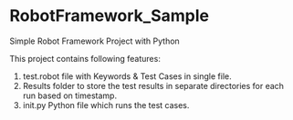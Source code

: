 # RobotFramework_Sample
 Simple Robot Framework Project with Python

 This project contains following features:

 1. test.robot file with Keywords & Test Cases in single file.
 2. Results folder to store the test results in separate directories for each run based on timestamp.
 3. init.py Python file which runs the test cases.
